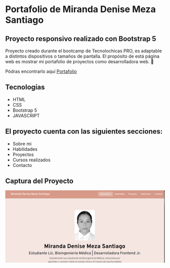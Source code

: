 # Portafolio de Miranda Denise Meza Santiago 
## Proyecto responsivo realizado con Bootstrap 5

Proyecto creado durante el bootcamp de Tecnolochicas PRO, es adaptable a distintos dispositivos o tamaños de pantalla.
El propósito de está página web es mostrar mi portafolio de proyectos como desarrolladora web. 💜 


Pódras encontrarlo aquí [Portafolio](https://miranda-santiago.github.io/)
## Tecnologías
* HTML
* CSS
* Bootstrap 5
* JAVASCRIPT

## El proyecto cuenta con las siguientes secciones:

* Sobre mi
* Habilidades 
* Proyectos
* Cursos realizados
* Contacto

## Captura del Proyecto
![Captura del proyecto](/assets/portafolioss.png)